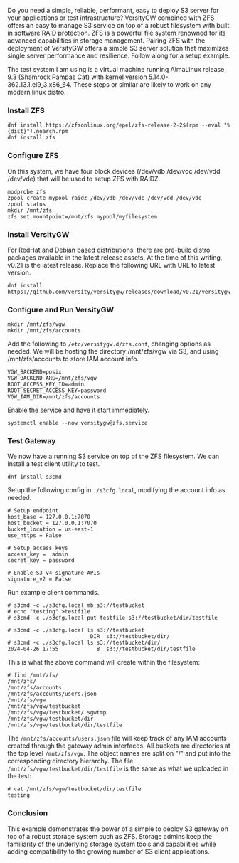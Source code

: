 Do you need a simple, reliable, performant, easy to deploy S3 server for your applications or test infrastructure? VersityGW combined with ZFS offers an easy to manage S3 service on top of a robust filesystem with built in software RAID protection. ZFS is a powerful file system renowned for its advanced capabilities in storage management. Pairing ZFS with the deployment of VersityGW offers a simple S3 server solution that maximizes single server performance and resilience. Follow along for a setup example.

The test system I am using is a virtual machine running AlmaLinux release 9.3 (Shamrock Pampas Cat) with kernel version 5.14.0-362.13.1.el9_3.x86_64. These steps or similar are likely to work on any modern linux distro.

### Install ZFS
```
dnf install https://zfsonlinux.org/epel/zfs-release-2-2$(rpm --eval "%{dist}").noarch.rpm
dnf install zfs
```

### Configure ZFS
On this system, we have four block devices (/dev/vdb /dev/vdc /dev/vdd /dev/vde) that will be used to setup ZFS with RAIDZ.
```
modprobe zfs
zpool create mypool raidz /dev/vdb /dev/vdc /dev/vdd /dev/vde
zpool status
mkdir /mnt/zfs
zfs set mountpoint=/mnt/zfs mypool/myfilesystem
```

### Install VersityGW
For RedHat and Debian based distributions, there are pre-build distro packages available in the latest release assets. At the time of this writing, v0.21 is the latest release. Replace the following URL with URL to latest version.
```
dnf install https://github.com/versity/versitygw/releases/download/v0.21/versitygw_0.21_linux_amd64.rpm
```

### Configure and Run VersityGW
```
mkdir /mnt/zfs/vgw
mkdir /mnt/zfs/accounts
```
Add the following to `/etc/versitygw.d/zfs.conf`, changing options as needed. We will be hosting the directory /mnt/zfs/vgw via S3, and using /mnt/zfs/accounts to store IAM account info.
```
VGW_BACKEND=posix
VGW_BACKEND_ARG=/mnt/zfs/vgw
ROOT_ACCESS_KEY_ID=admin
ROOT_SECRET_ACCESS_KEY=password
VGW_IAM_DIR=/mnt/zfs/accounts
```
Enable the service and have it start immediately.
```
systemctl enable --now versitygw@zfs.service
```

### Test Gateway
We now have a running S3 service on top of the ZFS filesystem. We can install a test client utility to test.
```
dnf install s3cmd
```
Setup the following config in `./s3cfg.local`, modifying the account info as needed.
```
# Setup endpoint
host_base = 127.0.0.1:7070
host_bucket = 127.0.0.1:7070
bucket_location = us-east-1
use_https = False

# Setup access keys
access_key =  admin
secret_key = password

# Enable S3 v4 signature APIs
signature_v2 = False
```

Run example client commands.
```
# s3cmd -c ./s3cfg.local mb s3://testbucket
# echo "testing" >testfile
# s3cmd -c ./s3cfg.local put testfile s3://testbucket/dir/testfile

# s3cmd -c ./s3cfg.local ls s3://testbucket
                          DIR  s3://testbucket/dir/
# s3cmd -c ./s3cfg.local ls s3://testbucket/dir/
2024-04-26 17:55            8  s3://testbucket/dir/testfile
```

This is what the above command will create within the filesystem:
```
# find /mnt/zfs/
/mnt/zfs/
/mnt/zfs/accounts
/mnt/zfs/accounts/users.json
/mnt/zfs/vgw
/mnt/zfs/vgw/testbucket
/mnt/zfs/vgw/testbucket/.sgwtmp
/mnt/zfs/vgw/testbucket/dir
/mnt/zfs/vgw/testbucket/dir/testfile
```
The `/mnt/zfs/accounts/users.json` file will keep track of any IAM accounts created through the gateway admin interfaces. All buckets are directories at the top level `/mnt/zfs/vgw`. The object names are split on "/" and put into the corresponding directory hierarchy. The file `/mnt/zfs/vgw/testbucket/dir/testfile` is the same as what we uploaded in the test:
```
# cat /mnt/zfs/vgw/testbucket/dir/testfile
testing
```

### Conclusion
This example demonstrates the power of a simple to deploy S3 gateway on top of a robust storage system such as ZFS. Storage admins keep the familiarity of the underlying storage system tools and capabilities while adding compatibility to the growing number of S3 client applications.